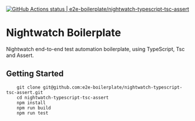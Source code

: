 [![GitHub Actions status | e2e-boilerplate/nightwatch-typescript-tsc-assert](https://github.com/e2e-boilerplate/nightwatch-typescript-tsc-assert/workflows/nightwatch-typescript-tsc-assert/badge.svg)](https://github.com/e2e-boilerplate/nightwatch-typescript-tsc-assert/actions?workflow=nightwatch-typescript-tsc-assert)

# Nightwatch Boilerplate

Nightwatch end-to-end test automation boilerplate, using TypeScript, Tsc and Assert.

## Getting Started

    	git clone git@github.com:e2e-boilerplate/nightwatch-typescript-tsc-assert.git
    	cd nightwatch-typescript-tsc-assert
    	npm install
    	npm run build
    	npm run test
